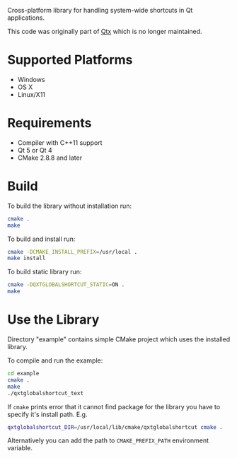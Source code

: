 Cross-platform library for handling system-wide shortcuts in Qt applications.

This code was originally part of [Qtx](https://bitbucket.org/libqxt/libqxt/wiki/Home) which is no longer maintained.

# Supported Platforms

- Windows
- OS X
- Linux/X11

# Requirements

- Compiler with C++11 support
- Qt 5 or Qt 4
- CMake 2.8.8 and later

# Build

To build the library without installation run:

```bash
cmake .
make
```

To build and install run:

```bash
cmake -DCMAKE_INSTALL_PREFIX=/usr/local .
make install
```

To build static library run:

```bash
cmake -DQXTGLOBALSHORTCUT_STATIC=ON .
make
```

# Use the Library

Directory "example" contains simple CMake project which uses the installed library.

To compile and run the example:

```bash
cd example
cmake .
make
./qxtglobalshortcut_text
```

If `cmake` prints error that it cannot find package for the library you have to specify
it's install path. E.g.

```bash
qxtglobalshortcut_DIR=/usr/local/lib/cmake/qxtglobalshortcut cmake .
```

Alternatively you can add the path to `CMAKE_PREFIX_PATH` environment variable.

